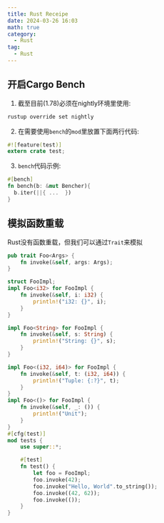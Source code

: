 ```yaml
---
title: Rust Receipe
date: 2024-03-26 16:03
math: true
category:
  - Rust
tag:
  - Rust
---
```


## 开启Cargo Bench

1. 截至目前(1.78)必须在nightly环境里使用:
```bash
rustup override set nightly
```
2. 在需要使用`bench`的`mod`里放置下面两行代码:
```rust
#![feature(test)]
extern crate test;
```

3. `bench`代码示例:
```rust
#[bench]
fn bench(b: &mut Bencher){
  b.iter(||{ ...  })
}
```

## 模拟函数重载
Rust没有函数重载，但我们可以通过`Trait`来模拟

```rust
pub trait Foo<Args> {
    fn invoke(&self, args: Args);
}

struct FooImpl;
impl Foo<i32> for FooImpl {
    fn invoke(&self, i: i32) {
        println!("i32: {}", i);
    }
}

impl Foo<String> for FooImpl {
    fn invoke(&self, s: String) {
        println!("String: {}", s);
    }
}

impl Foo<(i32, i64)> for FooImpl {
    fn invoke(&self, t: (i32, i64)) {
        println!("Tuple: {:?}", t);
    }
}
impl Foo<()> for FooImpl {
    fn invoke(&self, _: ()) {
        println!("Unit");
    }
}
#[cfg(test)]
mod tests {
    use super::*;

    #[test]
    fn test() {
        let foo = FooImpl;
        foo.invoke(42);
        foo.invoke("Hello, World".to_string());
        foo.invoke((42, 62));
        foo.invoke(());
    }
}
```
